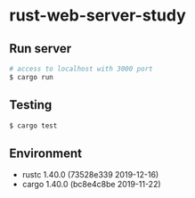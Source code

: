 # rust-web-server-study

## Run server

```bash
# access to localhost with 3000 port
$ cargo run
```

## Testing

```bash
$ cargo test
```

## Environment

* rustc 1.40.0 (73528e339 2019-12-16)
* cargo 1.40.0 (bc8e4c8be 2019-11-22)
